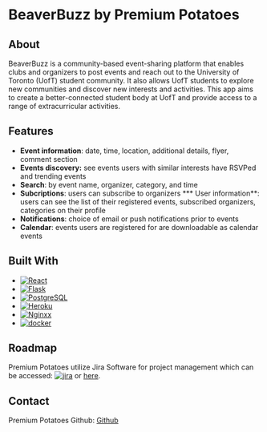 # BeaverBuzz by Premium Potatoes

## About
BeaverBuzz is a community-based event-sharing platform that enables clubs and organizers to post events and reach out to the University of Toronto (UofT) student community. It also allows UofT students to explore new communities and discover new interests and activities. This app aims to create a better-connected student body at UofT and provide access to a range of extracurricular activities. 

## Features
* **Event information**: date, time, location, additional details, flyer, comment section
* **Events discovery:** see events users with similar interests have RSVPed and trending events
* **Search**: by event name, organizer, category, and time
* **Subcriptions**: users can subscribe to organizers
*** User information**: users can see the list of their registered events, subscribed organizers, categories on their profile
* **Notifications**: choice of email or push notifications prior to events
* **Calendar**: events users are registered for are downloadable as calendar events

## Built With

* [![React][React.js]][React-url]
* [![Flask][Flasky]][Flask-url]
* [![PostgreSQL][Postgres]][Postgres-url]
* [![Heroku][Heroku]][Heroku-url]
* [![Nginxx][Nginx]][nginx-url]
* [![docker][Docker]][docker-url]


## Roadmap 
Premium Potatoes utilize Jira Software for project management which can be accessed: [![jira][Jira]][jira-url]
or [here](https://premiumpotatoes.atlassian.net/jira/software/projects/SCRUM/boards/1/backlog).

## Contact
Premium Potatoes Github: [Github](https://github.com/ECE444-2023Fall/project-1-web-application-design-group22-premium-potatoes)

<!-- MARKDOWN LINKS & IMAGES -->
[React.js]: https://img.shields.io/badge/React-20232A?style=for-the-badge&logo=react&logoColor=61DAFB
[React-url]: https://reactjs.org/
[Flasky]: https://img.shields.io/badge/Flask-000000?style=for-the-badge&logo=flask&logoColor=white
[Flask-url]: https://flask.palletsprojects.com/
[Postgres]: https://img.shields.io/badge/PostgreSQL-316192?style=for-the-badge&logo=postgresql&logoColor=white
[Postgres-url]: https://www.postgresql.org/
[Heroku]: https://img.shields.io/badge/Heroku-430098?style=for-the-badge&logo=heroku&logoColor=white
[Heroku-url]: https://www.heroku.com/
[Nginx]: https://img.shields.io/badge/nginx-%23009639.svg?style=for-the-badge&logo=nginx&logoColor=white
[nginx-url]: https://www.nginx.com/
[Docker]: https://img.shields.io/badge/docker-%230db7ed.svg?style=for-the-badge&logo=docker&logoColor=white
[docker-url]: https://www.docker.com/
[Jira]: https://img.shields.io/badge/jira-%230A0FFF.svg?style=for-the-badge&logo=jira&logoColor=white
[jira-url]: https://premiumpotatoes.atlassian.net/jira/software/projects/SCRUM/boards/1/backlog